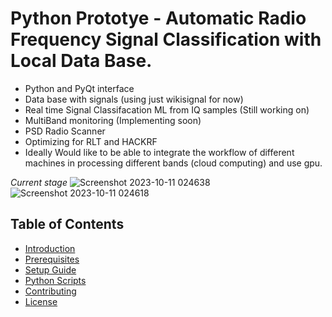 # Python Prototye - Automatic Radio Frequency Signal Classification with Local Data Base.
- Python and PyQt interface
- Data base with signals (using just wikisignal for now)
- Real time Signal Classifacation ML from IQ samples (Still working on)
- MultiBand monitoring (Implementing soon)
- PSD Radio Scanner
- Optimizing for RLT and HACKRF
- Ideally Would like to be able to integrate the workflow of different machines in processing different bands (cloud computing) and use gpu.

*Current stage*
![Screenshot 2023-10-11 024638](https://github.com/PaulsGitHubs/SoundCard-VLF-Detection/assets/102178068/7bec3ec5-15d8-4b82-95b2-60b376215035)
![Screenshot 2023-10-11 024618](https://github.com/PaulsGitHubs/SoundCard-VLF-Detection/assets/102178068/d7c10560-1385-4b3a-b716-e44614cd9f5e)

## Table of Contents

- [Introduction](#introduction)
- [Prerequisites](#prerequisites)
- [Setup Guide](#setup-guide)
- [Python Scripts](#python-scripts)
- [Contributing](#contributing)
- [License](#license)

